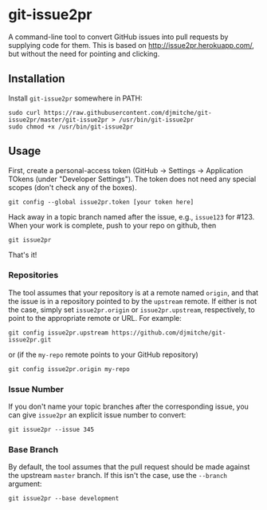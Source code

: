 git-issue2pr
============

A command-line tool to convert GitHub issues into pull requests by supplying code for them.
This is based on http://issue2pr.herokuapp.com/, but without the need for pointing and clicking.

Installation
------------

Install `git-issue2pr` somewhere in PATH:

    sudo curl https://raw.githubusercontent.com/djmitche/git-issue2pr/master/git-issue2pr > /usr/bin/git-issue2pr
    sudo chmod +x /usr/bin/git-issue2pr

Usage
-----

First, create a personal-access token (GitHub -> Settings -> Application TOkens (under "Developer Settings").
The token does not need any special scopes (don't check any of the boxes).

    git config --global issue2pr.token [your token here]

Hack away in a topic branch named after the issue, e.g., `issue123` for #123.
When your work is complete, push to your repo on github, then

    git issue2pr

That's it!

### Repositories

The tool assumes that your repository is at a remote named `origin`, and that the issue is in a repository pointed to by the `upstream` remote.
If either is not the case, simply set `issue2pr.origin` or `issue2pr.upstream`, respectively, to point to the appropriate remote or URL.
For example:

    git config issue2pr.upstream https://github.com/djmitche/git-issue2pr.git

or (if the `my-repo` remote points to your GitHub repository)

    git config issue2pr.origin my-repo

### Issue Number

If you don't name your topic branches after the corresponding issue, you can give `issue2pr` an explicit issue number to convert:

    git issue2pr --issue 345

### Base Branch

By default, the tool assumes that the pull request should be made against the upstream `master` branch.
If this isn't the case, use the `--branch` argument:

    git issue2pr --base development
